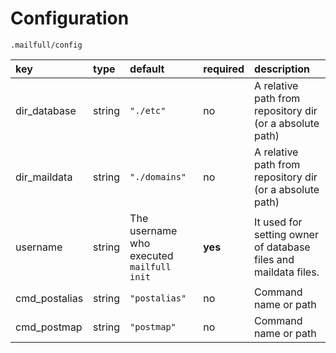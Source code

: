 Configuration
=============

`.mailfull/config`

| key | type | default | required | description |
|:----|:-----|:--------|:---------|:------------|
| dir_database | string | `"./etc"` | no | A relative path from repository dir (or a absolute path) |
| dir_maildata | string | `"./domains"` | no | A relative path from repository dir (or a absolute path) |
| username | string | The username who executed `mailfull init` | **yes** | It used for setting owner of database files and maildata files. |
| cmd_postalias | string | `"postalias"` | no | Command name or path |
| cmd_postmap | string | `"postmap"` | no | Command name or path |
